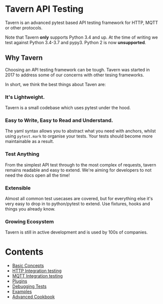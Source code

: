 
# Tavern API Testing

Tavern is an advanced pytest based API testing framework for HTTP, MQTT or other protocols.

Note that Tavern **only** supports Python 3.4 and up. At the time of writing we
test against Python 3.4-3.7 and pypy3. Python 2 is now **unsupported**.

## Why Tavern

Choosing an API testing framework can be tough. Tavern was started in 2017 to address some of our concerns with other tesing frameworks.

In short, we think the best things about Taven are:

### It's Lightweight.
Tavern is a small codebase which uses pytest under the hood.

### Easy to Write, Easy to Read and Understand.
The yaml syntax allows you to abstract what you need with anchors, whilst using `pytest.mark` to organise your tests. Your tests should become more maintainable as a result.

### Test Anything
From the simplest API test through to the most complex of requests, tavern remains readable and easy to extend. We're aiming for developers to not need the docs open all the time!

### Extensible
Almost all common test usecases are covered, but for everything else it's very easy to drop in to python/pytest to extend. Use fixtures, hooks and things you already know.

### Growing Ecosystem
Tavern is still in active development and is used by 100s of companies.

# Contents

* [Basic Concepts](basics.md)
* [HTTP Integration testing](http.md)
* [MQTT Integration testing](mqtt.md)
* [Plugins](plugins.md)
* [Debugging Tests](debugging.md)
* [Examples](examples.md)
* [Advanced Cookbook](cookbook.md)
